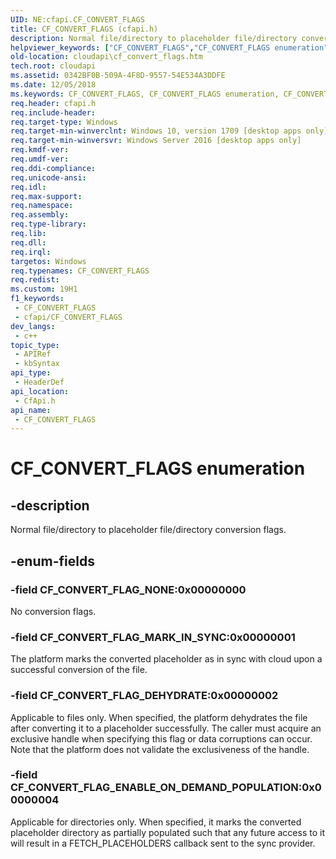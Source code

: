 ```yaml
---
UID: NE:cfapi.CF_CONVERT_FLAGS
title: CF_CONVERT_FLAGS (cfapi.h)
description: Normal file/directory to placeholder file/directory conversion flags.
helpviewer_keywords: ["CF_CONVERT_FLAGS","CF_CONVERT_FLAGS enumeration","CF_CONVERT_FLAG_DEHYDRATE","CF_CONVERT_FLAG_ENABLE_ON_DEMAND_POPULATION","CF_CONVERT_FLAG_MARK_IN_SYNC","CF_CONVERT_FLAG_NONE","cfapi/CF_CONVERT_FLAGS","cfapi/CF_CONVERT_FLAG_DEHYDRATE","cfapi/CF_CONVERT_FLAG_ENABLE_ON_DEMAND_POPULATION","cfapi/CF_CONVERT_FLAG_MARK_IN_SYNC","cfapi/CF_CONVERT_FLAG_NONE","cloudApi.cf_convert_flags"]
old-location: cloudapi\cf_convert_flags.htm
tech.root: cloudapi
ms.assetid: 0342BF0B-509A-4F8D-9557-54E534A3DDFE
ms.date: 12/05/2018
ms.keywords: CF_CONVERT_FLAGS, CF_CONVERT_FLAGS enumeration, CF_CONVERT_FLAG_DEHYDRATE, CF_CONVERT_FLAG_ENABLE_ON_DEMAND_POPULATION, CF_CONVERT_FLAG_MARK_IN_SYNC, CF_CONVERT_FLAG_NONE, cfapi/CF_CONVERT_FLAGS, cfapi/CF_CONVERT_FLAG_DEHYDRATE, cfapi/CF_CONVERT_FLAG_ENABLE_ON_DEMAND_POPULATION, cfapi/CF_CONVERT_FLAG_MARK_IN_SYNC, cfapi/CF_CONVERT_FLAG_NONE, cloudApi.cf_convert_flags
req.header: cfapi.h
req.include-header: 
req.target-type: Windows
req.target-min-winverclnt: Windows 10, version 1709 [desktop apps only]
req.target-min-winversvr: Windows Server 2016 [desktop apps only]
req.kmdf-ver: 
req.umdf-ver: 
req.ddi-compliance: 
req.unicode-ansi: 
req.idl: 
req.max-support: 
req.namespace: 
req.assembly: 
req.type-library: 
req.lib: 
req.dll: 
req.irql: 
targetos: Windows
req.typenames: CF_CONVERT_FLAGS
req.redist: 
ms.custom: 19H1
f1_keywords:
 - CF_CONVERT_FLAGS
 - cfapi/CF_CONVERT_FLAGS
dev_langs:
 - c++
topic_type:
 - APIRef
 - kbSyntax
api_type:
 - HeaderDef
api_location:
 - CfApi.h
api_name:
 - CF_CONVERT_FLAGS
---
```


# CF_CONVERT_FLAGS enumeration


## -description

Normal file/directory to placeholder file/directory conversion flags.

## -enum-fields

### -field CF_CONVERT_FLAG_NONE:0x00000000

No conversion flags.

### -field CF_CONVERT_FLAG_MARK_IN_SYNC:0x00000001

The platform marks the converted placeholder as in sync with cloud upon a successful conversion of the file.

### -field CF_CONVERT_FLAG_DEHYDRATE:0x00000002

Applicable to files only. When specified, the platform dehydrates the file after converting it to a placeholder successfully. The caller must acquire an exclusive handle when specifying this flag or data corruptions can occur. Note that the platform does not validate the exclusiveness of the handle.

### -field CF_CONVERT_FLAG_ENABLE_ON_DEMAND_POPULATION:0x00000004

Applicable for directories only. When specified, it marks the converted placeholder directory as partially populated such that any future access to it will result in a FETCH_PLACEHOLDERS callback sent to the sync provider.

